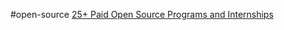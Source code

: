 #open-source 
[25+ Paid Open Source Programs and Internships](https://www.youtube.com/watch?v=x4hsV_q_YQc&ab_channel=KunalKushwaha)
